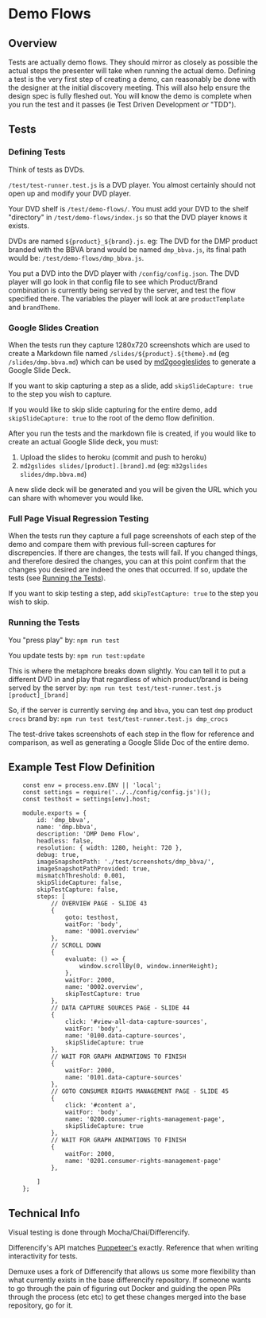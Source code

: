 # Demo Flows

## Overview

Tests are actually demo flows. They should mirror as closely as possible the actual steps the presenter will take when running the actual demo. Defining a test is the very first step of creating a demo, can reasonably be done with the designer at the initial discovery meeting. This will also help ensure the design spec is fully fleshed out. You will know the demo is complete when you run the test and it passes (ie Test Driven Development _or_ "TDD").


## Tests
### Defining Tests

Think of tests as DVDs.

`/test/test-runner.test.js` is a DVD player. You almost certainly should not open up and modify your DVD player.

Your DVD shelf is `/test/demo-flows/`. You must add your DVD to the shelf "directory" in `/test/demo-flows/index.js` so that the DVD player knows it exists.

DVDs are named `${product}_${brand}.js`. eg: The DVD for the DMP product branded with the BBVA brand would be named `dmp_bbva.js`, its final path would be: `/test/demo-flows/dmp_bbva.js`.

You put a DVD into the DVD player with `/config/config.json`. The DVD player will go look in that config file to see which Product/Brand combination is currently being served by the server, and test the flow specified there. The variables the player will look at are `productTemplate` and `brandTheme`.

### Google Slides Creation

When the tests run they capture 1280x720 screenshots which are used to create a Markdown file named `/slides/${product}.${theme}.md` (eg `/slides/dmp.bbva.md`) which can be used by [md2googleslides](https://github.com/gsuitedevs/md2googleslides) to generate a Google Slide Deck. 

If you want to skip capturing a step as a slide, add `skipSlideCapture: true` to the step you wish to capture.

If you would like to skip slide capturing for the entire demo, add `skipSlideCapture: true` to the root of the demo flow definition.

After you run the tests and the markdown file is created, if you would like to create an actual Google Slide deck, you must:

1. Upload the slides to heroku (commit and push to heroku)
2. `md2gslides slides/[product].[brand].md` (eg: `m32gslides slides/dmp.bbva.md`)

A new slide deck will be generated and you will be given the URL which you can share with whomever you would like.

### Full Page Visual Regression Testing

When the tests run they capture a full page screenshots of each step of the demo and compare them with previous full-screen captures for discrepencies. If there are changes, the tests will fail. If you changed things, and therefore desired the changes, you can at this point confirm that the changes you desired are indeed the ones that occurred. If so, update the tests (see [Running the Tests](#running-the-tests)).

If you want to skip testing a step, add `skipTestCapture: true` to the step you wish to skip.

### Running the Tests
You "press play" by:
`npm run test`

You update tests by:
`npm run test:update`

This is where the metaphore breaks down slightly. You can tell it to put a different DVD in and play that regardless of which product/brand is being served by the server by:
`npm run test test/test-runner.test.js [product]_[brand]`

So, if the server is currently serving `dmp` and `bbva`, you can test `dmp` product `crocs` brand by:
`npm run test test/test-runner.test.js dmp_crocs`


The test-drive takes screenshots of each step in the flow for reference and comparison, as well as generating a Google Slide Doc of the entire demo.

## Example Test Flow Definition

```
	const env = process.env.ENV || 'local';
	const settings = require('../../config/config.js')();
	const testhost = settings[env].host;

	module.exports = {
		id: 'dmp_bbva',
		name: 'dmp.bbva',
		description: 'DMP Demo Flow',
		headless: false,
		resolution: { width: 1280, height: 720 },
		debug: true,
		imageSnapshotPath: './test/screenshots/dmp_bbva/',
		imageSnapshotPathProvided: true,
		mismatchThreshold: 0.001,
		skipSlideCapture: false,
		skipTestCapture: false,
		steps: [
			// OVERVIEW PAGE - SLIDE 43
			{
				goto: testhost,
				waitFor: 'body',
				name: '0001.overview'
			},
			// SCROLL DOWN
			{
				evaluate: () => {
					window.scrollBy(0, window.innerHeight);
				},
				waitFor: 2000,
				name: '0002.overview',
				skipTestCapture: true
			},
			// DATA CAPTURE SOURCES PAGE - SLIDE 44
			{
				click: '#view-all-data-capture-sources',
				waitFor: 'body',
				name: '0100.data-capture-sources',
				skipSlideCapture: true
			},
			// WAIT FOR GRAPH ANIMATIONS TO FINISH
			{
				waitFor: 2000,
				name: '0101.data-capture-sources'
			},
			// GOTO CONSUMER RIGHTS MANAGEMENT PAGE - SLIDE 45
			{
				click: '#content a',
				waitFor: 'body',
				name: '0200.consumer-rights-management-page',
				skipSlideCapture: true
			},
			// WAIT FOR GRAPH ANIMATIONS TO FINISH
			{
				waitFor: 2000,
				name: '0201.consumer-rights-management-page'
			},

		]
	};
```


## Technical Info

Visual testing is done through Mocha/Chai/Differencify.

Differencify's API matches [Puppeteer's](https://github.com/GoogleChrome/puppeteer/blob/master/docs/api.md) exactly. Reference that when writing interactivity for tests.

Demuxe uses a fork of Differencify that allows us some more flexibility than what currently exists in the base differencify repository. If someone wants to go through the pain of figuring out Docker and guiding the open PRs through the process (etc etc) to get these changes merged into the base repository, go for it.
